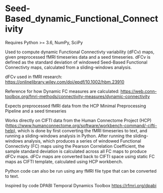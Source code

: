 # Seed-Based_dynamic_Functional_Connectivity

Requires Python >= 3.6, NumPy, SciPy

Used to compute dynamic Functional Connectivty variability (dFCv) maps, given preprocessed fMRI timeseries data and a seed timeseries. dFCv is defined
as the standard deviation of windowed Seed-Based Functional Connectivty maps, calculated from a sliding-windows analysis.

dFCv used in fMRI research: https://onlinelibrary.wiley.com/doi/epdf/10.1002/hbm.23910

Reference for how Dynamic FC measures are calculated: https://web.conn-toolbox.org/fmri-methods/connectivity-measures/dynamic-connectivity

Expects preprocessed fMRI data from the HCP Minimal Preprocessing Pipeline and a seed timeseries

Works directly on CIFTI data from the Human Connectome Project (HCP)(https://www.humanconnectome.org/software/workbench-command/-cifti-help), 
which is done by first converting the fMRI timeseries to text, and running a sliding-windows analysis in Python. After running the sliding-windows
analysis, which produces a series of windowed Functional Connectivty (FC) maps using the Pearson Correlation Coefficient, the sample standard 
deviation is calculated across all FC maps to produce dFCv maps. dFCv maps are converted back to CIFTI space using static FC maps as CIFTI template,
calculated using HCP workbench.

Python code can also be run using any fMRI file type that can be converted to text.

Inspired by code DPABI Temporal Dynamics Toolbox https://rfmri.org/dpabi
